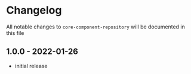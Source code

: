 # Changelog

All notable changes to `core-component-repository` will be documented in this file

## 1.0.0 - 2022-01-26

- initial release
